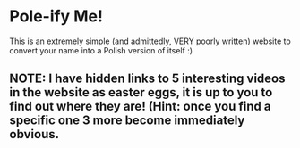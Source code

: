 # Pole-ify Me!

This is an extremely simple (and admittedly, VERY poorly written) website to convert your name into a Polish version of itself :)

## NOTE: I have hidden links to 5 interesting videos in the website as easter eggs, it is up to you to find out where they are! (Hint: once you find a specific one 3 more become immediately obvious.
